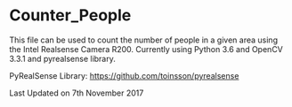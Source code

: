 # Counter_People

This file can be used to count the number of people in a given area using the Intel Realsense Camera R200.
Currently using Python 3.6 and OpenCV 3.3.1 and pyrealsense library.

PyRealSense Library:
https://github.com/toinsson/pyrealsense

Last Updated on 7th November 2017
